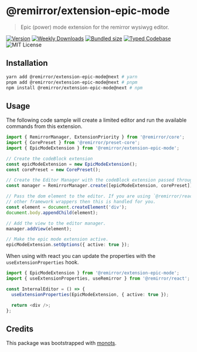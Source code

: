 # @remirror/extension-epic-mode

> Epic (power) mode extension for the remirror wysiwyg editor.

[![Version][version]][npm] [![Weekly Downloads][downloads-badge]][npm]
[![Bundled size][size-badge]][size] [![Typed Codebase][typescript]](./src/index.ts)
![MIT License][license]

[version]: https://flat.badgen.net/npm/v/@remirror/extension-epic-mode
[npm]: https://npmjs.com/package/@remirror/extension-epic-mode
[license]: https://flat.badgen.net/badge/license/MIT/purple
[size]: https://bundlephobia.com/result?p=@remirror/extension-epic-mode
[size-badge]: https://flat.badgen.net/bundlephobia/minzip/@remirror/extension-epic-mode
[typescript]: https://flat.badgen.net/badge/icon/TypeScript?icon=typescript&label
[downloads-badge]: https://badgen.net/npm/dw/@remirror/extension-epic-mode/red?icon=npm

## Installation

```bash
yarn add @remirror/extension-epic-mode@next # yarn
pnpm add @remirror/extension-epic-mode@next # pnpm
npm install @remirror/extension-epic-mode@next # npm
```

## Usage

The following code sample will create a limited editor and run the available commands from this
extension.

```ts
import { RemirrorManager, ExtensionPriority } from '@remirror/core';
import { CorePreset } from '@remirror/preset-core';
import { EpicModeExtension } from '@remirror/extension-epic-mode';

// Create the codeBlock extension
const epicModeExtension = new EpicModeExtension();
const corePreset = new CorePreset();

// Create the Editor Manager with the codeBlock extension passed through.
const manager = RemirrorManager.create([epicModeExtension, corePreset]);

// Pass the dom element to the editor. If you are using `@remirror/react` or
// other framework wrappers then this is handled for you.
const element = document.createElement('div');
document.body.appendChild(element);

// Add the view to the editor manager.
manager.addView(element);

// Make the epic mode extension active.
epicModeExtension.setOptions({ active: true });
```

When using with react you can update the properties with the `useExtensionProperties` hook.

```ts
import { EpicModeExtension } from '@remirror/extension-epic-mode';
import { useExtensionProperties, useRemirror } from '@remirror/react';

const InternalEditor = () => {
  useExtensionProperties(EpicModeExtension, { active: true });

  return <div />;
};
```

## Credits

This package was bootstrapped with [monots].

[monots]: https://github.com/monots/monots
